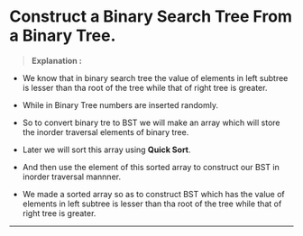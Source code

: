 # Construct a Binary Search Tree From a Binary Tree.

> **Explanation :**

* We know that in binary search tree the value of elements in left subtree is lesser than tha root of the tree while that of right tree is greater.

* While in Binary Tree numbers are inserted randomly.

* So to convert binary tre to BST we will make an array which will store the inorder traversal elements of binary tree.

* Later we will sort this array using **Quick Sort**.

* And then use the element of this sorted array to construct our BST in inorder traversal mannner.

* We made a sorted array so as to construct BST which has the value of elements in left subtree is lesser than tha root of the tree while that of right tree is greater.

---







